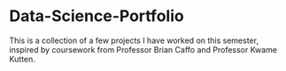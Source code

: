 # Data-Science-Portfolio

This is a collection of a few projects I have worked on this semester, inspired by coursework from Professor Brian Caffo and Professor Kwame Kutten. 
